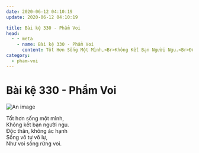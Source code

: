 ```yaml
---
date: 2020-06-12 04:10:19
update: 2020-06-12 04:10:19

title: Bài kệ 330 - Phẩm Voi
head:
  - - meta
    - name: Bài kệ 330 - Phẩm Voi
      content: Tốt Hơn Sống Một Mình,<Br>Không Kết Bạn Người Ngu.<Br>Ðộc Thân, Không Ác Hạnh<Br>Sống Vô Tư Vô Lự,<Br>Như Voi Sống Rừng Voi.<Br>
category:
  - pham-voi
---
```


# Bài kệ 330 - Phẩm Voi

![An image](/img/pham-voi/pham-voi-330.jpg)

Tốt hơn sống một mình,<br>Không kết bạn người ngu.<br>Ðộc thân, không ác hạnh<br>Sống vô tư vô lự,<br>Như voi sống rừng voi.<br>
